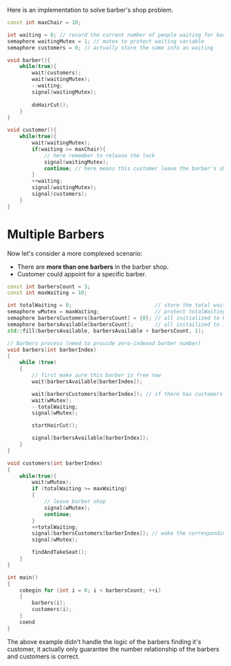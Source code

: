 Here is an implementation to solve barber's shop problem.

```cpp
const int maxChair = 10;

int waiting = 0; // record the current number of people waiting for barber
semaphore waitingMutex = 1; // mutex to protect waiting variable
semaphore customers = 0; // actually store the same info as waiting

void barber(){
    while(true){
        wait(customers);
        wait(waitingMutex);
        --waiting;
        signal(waitingMutex);
        
        doHairCut();
    }
}

void customer(){
    while(true){
        wait(waitingMutex);
        if(waiting >= maxChair){
            // here remember to release the lock
            signal(waitingMutex);
            continue; // here means this customer leave the barber's shop
        }
        ++waiting;
        signal(waitingMutex);
        signal(customers);
    }
}
```

# Multiple Barbers

Now let's consider a more complexed scenario:

- There are **more than one barbers** in the barber shop.
- Customer could appoint for a specific barber.

```cpp
const int barbersCount = 3;
const int maxWaiting = 10;

int totalWaiting = 0;                           // store the total waiting number
semaphore wMutex = maxWaiting;                  // protect totalWaiting variable
semaphore barbersCustomers[barbersCount] = {0}; // all initialized to 0
semaphore barbersAvailable[barbersCount];       // all initailized to 1
std::fill(barbersAvailable, barbersAvailable + barbersCount, 1);

// Barbers process (need to provide zero-indexed barber number)
void barbers(int barberIndex)
{
    while (true)
    {
        // first make sure this barber is free now
        wait(barbersAvailable[barberIndex]);

        wait(barbersCustomers[barberIndex]); // if there has customers appointed to this barber, start working
        wait(wMutex);
        --totalWaiting;
        signal(wMutex);

        startHairCut();

        signal(barbersAvailable[barberIndex]);
    }
}

void customers(int barberIndex)
{
    while(true){
        wait(wMutex);
        if (totalWaiting >= maxWaiting)
        {
            // leave barber shop
            signal(wMutex);
            continue;
        }
        ++totalWaiting;
        signal(barbersCustomers[barberIndex]); // wake the corresponding barber
        signal(wMutex);

        findAndTakeSeat();
    }
}

int main()
{
    cobegin for (int i = 0; i < barbersCount; ++i)
    {
        barbers(i);
        customers(i);
    }
    coend
}
```

The above example didn't handle the logic of the barbers finding it's customer, it actually only guarantee the number relationship of the barbers and customers is correct.